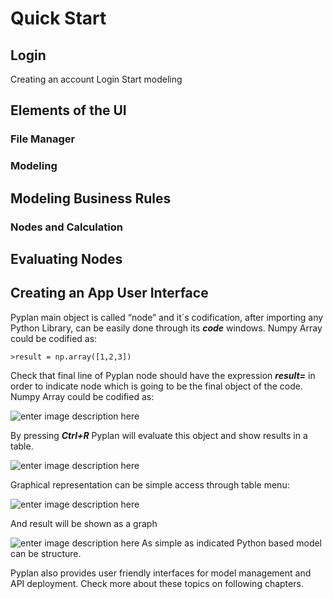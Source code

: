 # **Quick Start**

## Login
Creating an account
Login
Start modeling
## Elements of the UI
### File Manager
### Modeling
### 
## Modeling Business Rules
### Nodes and Calculation

## Evaluating Nodes

## Creating an App User Interface


Pyplan main object is called “node” and it´s codification, after importing any Python Library, can be easily done through its **_code_** windows.
Numpy Array could be codified as:

    >result = np.array([1,2,3])

Check that final line of Pyplan node should have the expression **_result=_** in order to indicate node which is going to be the final object of the code.
Numpy Array could be codified as:

![enter image description here](http://img.pyplan.org/Home_code_view.png)

By pressing **_Ctrl+R_** Pyplan will evaluate this object and show results in a table.

![enter image description here](http://img.pyplan.org/Home_result_view)

Graphical representation can be simple access through table menu:

![enter image description here](http://img.pyplan.org/Home_show_graph)

And result will be shown as a graph

![enter image description here](http://img.pyplan.org/Home_graph_view)
As simple as indicated Python based model can be structure.

Pyplan also provides user friendly interfaces for model management and API deployment. Check more about these topics on following chapters.

<!--stackedit_data:
eyJoaXN0b3J5IjpbNDUxMjcyNzI0LC04MTI3MDUwNTEsLTI1Mz
Q3NDQ4OCwtMTA2NjE5NzkzMSwtMTExMTI4NDc1Miw4MzcxMTgz
ODQsOTQ5Mzg5MTg5XX0=
-->